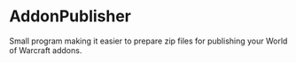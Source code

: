 # AddonPublisher

Small program making it easier to prepare zip files for publishing your World of Warcraft addons.
